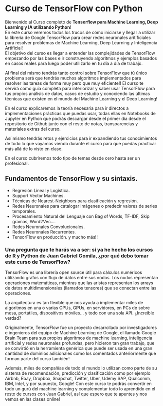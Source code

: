 # Curso de TensorFlow con Python

Bienvenido al Curso completo de **Tensorflow para Machine Learning, Deep Learning y IA utilizando Python**!  
En este curso veremos todos los trucos de cómo iniciarse y llegar a utilizar la librería de Google TensorFlow
para crear redes neuronales aritificiales para resolver problemas de Machine Learning, Deep Learning y Inteligencia Artificial!  
El objetivo del curso es llegar a entender las complejidades de TensorFlow empezando por las bases e ir construyendo algoritmos
y ejemplos basados en casos reales para luego poder utilizarlo en tu día a día de trabajo. 

Al final del mismo tendrás tanto control sobre TensorFlow que tú único problema será que tendrás muchos algoritmos implementados
para resolver las tareas de forma muy pero que muy eficiente!! El curso te servirá como guía completa para interiorizar
y saber usar TensorFlow para tus propios análisis de datos, casos de estudio
y conociendo las últimas técnicas que existen en el mundo del Machine Learning y el Deep Learning!  

En el curso explicaremos la teoría necesaria para ir directos a implementaciones prácticas que puedas usar,
todas ellas en Notebooks de Jupyter en Python que podrás descargar desde el primer día desde el repositorio de Github junto con el resto de notas,
transparencias y materiales extras del curso.  

Así mismo tendrás retos y ejercicios para ir expandiendo tus conocimientos de todo lo que vayamos viendo durante el curso para que puedas practicar
más allá de lo visto en clase.  

En el curso cubriremos todo tipo de temas desde cero hasta ser un profesional. 

## Fundamentos de TensorFlow y su sintaxis. 
- Regresión Lineal y Logística. 
- Support Vector Machines. 
- Técnicas de Nearest-Neighbors para clasificación y regresión. 
- Redes Neuronales para catalogar imágenes o predecir valores de series temporales. 
- Procesamiento Natural del Lenguaje con Bag of Words, TF-IDF, Skip gramas, Word2Vec…. 
- Redes Neuronales Convolucionales. 
- Redes Neuronales Recurrentes. 
- TensorFlow en producción. 
y mucho más!!
### Una pregunta que te harás va a ser: si ya he hecho los cursos de R y Python de Juan Gabriel Gomila, ¿por qué debo tomar este curso de TensorFlow?
TensorFlow es una librería open source útil para cálculos numéricos utilizando grafos con flujo de datos entre sus nodos. 
Los nodos representan operaciones matemáticas, mientras que las aristas representan los arrays de datos multidimensionales (llamados tensores) 
que se conectan entre las operaciones. 

La arquitectura es tan flexible que nos ayuda a implementar miles de algoritmos en una o varias CPUs, GPUs, en servidores, en PCs de sobre mesa, portátiles, dispositivos móviles… 
y todo con una sola API. ¿Increíble verdad? 

Originalmente, TensorFlow fue un proyecto desarrollado por investigadores e ingenieros del equipo de Machine Learning de Google,
el llamado Google Brain Team para sus propios algoritmos de machine learning, inteligencia artificial y redes neuronales profundas,
pero hicieron tan gran trabajo, que se convirtió en la herramienta genérica que puede ser usada en una gran cantidad de dominios adicionales
como los comentados anteriormente que forman parte del curso también!  

Además, miles de compañías de todo el mundo lo utilizan como parte de su sistema de recomendación, predicción y clasificación
como por ejemplo Airbnb, Ebay, Dropbox, Snapchat, Twitter, Uber, Udemy SAP, Qualcomm, IBM, Intel, y por supuesto, Google!
Con este curso te podrás convertir en todo un gurú del  machine learning
y complementar todo lo aprendido en el resto de cursos con Juan Gabriel, así que espero que te apuntes y nos vemos en las clases online!
